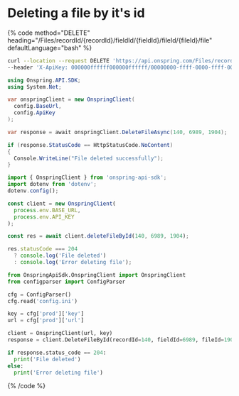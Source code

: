 # Deleting a file by it's id

{% code method="DELETE" heading="/Files/recordId/{recordId}/fieldId/{fieldId}/fileId/{fileId}/file" defaultLanguage="bash" %}

```bash
curl --location --request DELETE 'https://api.onspring.com/Files/recordId/140/fieldId/6989/fileId/1904' \
--header 'X-ApiKey: 000000ffffff000000ffffff/00000000-ffff-0000-ffff-000000000000'
```

```csharp
using Onspring.API.SDK;
using System.Net;

var onspringClient = new OnspringClient(
  config.BaseUrl,
  config.ApiKey
);

var response = await onspringClient.DeleteFileAsync(140, 6989, 1904);

if (response.StatusCode == HttpStatusCode.NoContent)
{
  Console.WriteLine("File deleted successfully");
}
```

```javascript
import { OnspringClient } from 'onspring-api-sdk';
import dotenv from 'dotenv';
dotenv.config();

const client = new OnspringClient(
  process.env.BASE_URL,
  process.env.API_KEY
);

const res = await client.deleteFileById(140, 6989, 1904);

res.statusCode === 204
  ? console.log('File deleted')
  : console.log('Error deleting file');
```

```python
from OnspringApiSdk.OnspringClient import OnspringClient
from configparser import ConfigParser

cfg = ConfigParser()
cfg.read('config.ini')

key = cfg['prod']['key']
url = cfg['prod']['url']

client = OnspringClient(url, key)
response = client.DeleteFileById(recordId=140, fieldId=6989, fileId=1904)

if response.status_code == 204:
  print('File deleted')
else:
  print('Error deleting file')
```

{% /code %}
